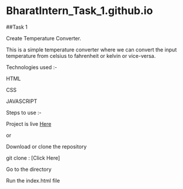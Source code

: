 # BharatIntern_Task_1.github.io

##Task 1

Create Temperature Converter.

This is a simple temperature converter where we can convert the input temperature from celsius to fahrenheit or kelvin or vice-versa.

Technologies used :-

HTML

CSS

JAVASCRIPT

Steps to use :-

Project is live [Here]()

  or
  
Download or clone the repository

git clone : [Click Here]

Go to the directory

Run the index.html file
